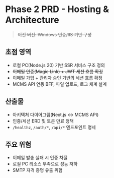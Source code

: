 # Phase 2 PRD - Hosting & Architecture
> ~~이전 버전: Windows 인증/IIS 기반 구성~~

## 초점 영역
- 로컬 PC(Node.js 20) 기반 SSR 서비스 구조 정의
- ~~이메일 인증(Magic Link) + JWT 세션 흐름 확정~~
- 이메일 가입 + 관리자 승인 기반의 세션 흐름 확정
- MCMS API 연동 BFF, 파일 업로드, 로그 체계 설계

## 산출물
- 아키텍처 다이어그램(Next.js ↔ MCMS API)
- 인증/세션 ERD 및 토큰 만료 정책
- `/healthz`, `/auth/*`, `/api/*` 엔드포인트 명세

## 주요 위험
- 이메일 발송 실패 시 인증 차질
- 로컬 PC 리소스 부족으로 성능 저하
- SMTP 자격 증명 유출 위험
